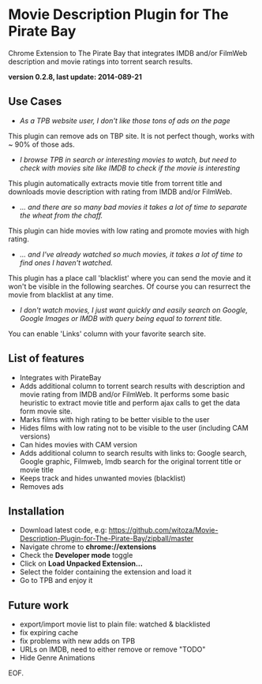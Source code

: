 Movie Description Plugin for The Pirate Bay
=============================
Chrome Extension to The Pirate Bay that integrates IMDB and/or FilmWeb description and movie ratings into torrent search results.

**version 0.2.8, last update: 2014-089-21**

Use Cases
--------------
- *As a TPB website user, I don't like those tons of ads on the page* 

 This plugin can remove ads on TBP site. It is not perfect though, works with ~ 90% of those ads.

- *I browse TPB in search or interesting movies to watch, but need to check with movies site like IMDB to check if the movie is interesting*

 This plugin automatically extracts movie title from torrent title and downloads movie description with rating from IMDB and/or FilmWeb.

- *... and there are so many bad movies it takes a lot of time to separate the wheat from the chaff.*

 This plugin can hide movies with low rating and promote movies with high rating.

- *... and I've already watched so much movies, it takes a lot of time to find ones I haven't watched.*

 This plugin has a place call 'blacklist' where you can send the movie and it won't be visible in the following searches. Of course you can resurrect the movie from blacklist at any time.

- *I don't watch movies, I just want quickly and easily search on Google, Google Images or IMDB with query being equal to torrent title.*

 You can enable 'Links' column with your favorite search site.

List of features
--------------
- Integrates with PirateBay
- Adds additional column to torrent search results with description and movie rating from IMDB and/or FilmWeb. It performs some basic heuristic to extract movie title and perform ajax calls to get the data form movie site.
- Marks films with high rating to be better visible to the user
- Hides films with low rating not to be visible to the user (including CAM versions)
- Can hides movies with CAM version
- Adds additional column to search results with links to:  Google search, Google graphic, Filmweb, Imdb search for the original torrent title or movie title
- Keeps track and hides unwanted movies (blacklist)
- Removes ads

Installation
--------------
- Download latest code, e.g: https://github.com/witoza/Movie-Description-Plugin-for-The-Pirate-Bay/zipball/master
- Navigate chrome to **chrome://extensions**
- Check the **Developer mode** toggle
- Click on **Load Unpacked Extension...**
- Select the folder containing the extension and load it
- Go to TPB and enjoy it

Future work
--------------
- export/import movie list to plain file: watched & blacklisted
- fix expiring cache
- fix problems with new adds on TPB 
- URLs on IMDB, need to either remove or remove "TODO"
- Hide Genre Animations

EOF.